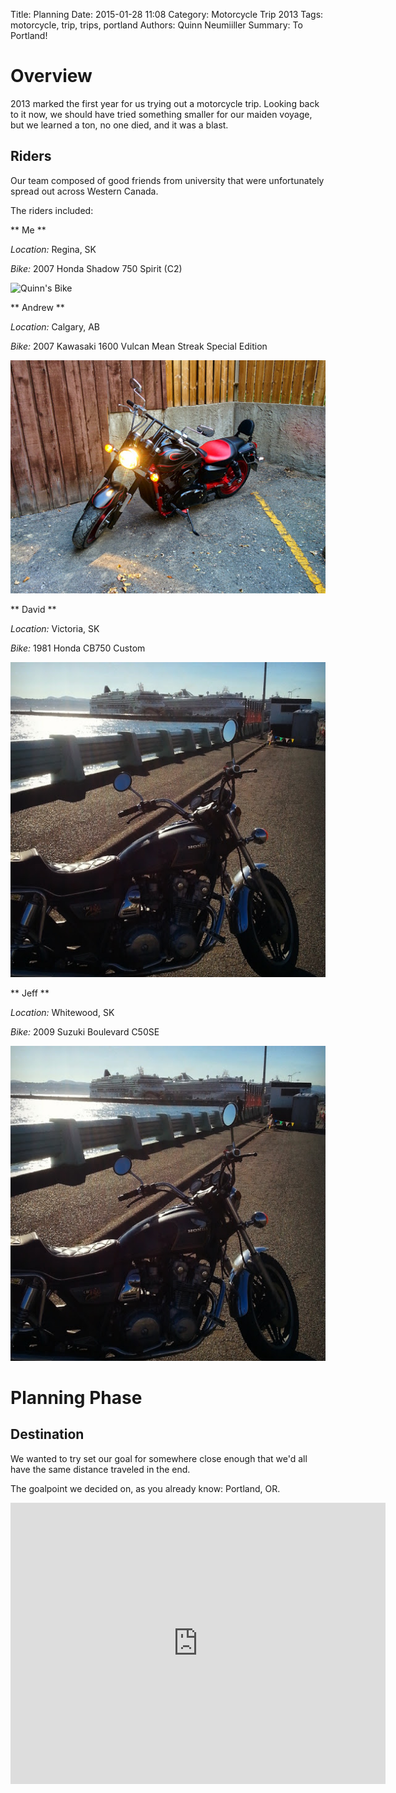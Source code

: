 Title: Planning
Date: 2015-01-28 11:08
Category: Motorcycle Trip 2013
Tags: motorcycle, trip, trips, portland
Authors: Quinn Neumiiller
Summary: To Portland!

# Overview

2013 marked the first year for us trying out a motorcycle trip.
Looking back to it now, we should have tried something smaller for our maiden voyage,
but we learned a ton, no one died, and it was a blast.

## Riders

Our team composed of good friends from university that were unfortunately spread
out across Western Canada.

The riders included:

** Me **

*Location:* Regina, SK

*Bike:* 2007 Honda Shadow 750 Spirit (C2)

![Quinn's Bike](images/Motorcycle%20Trip/2013/2007_Honda_Shadow_750_Spirit_C2.jpg)


** Andrew **

*Location:* Calgary, AB

*Bike:* 2007 Kawasaki 1600 Vulcan Mean Streak Special Edition

![Andrew's Bike](images/Motorcycle%20Trip/2013/2007_Kawasaki_1600_Vulcan_Mean_Streak_Special_Edition.jpg)

** David **

*Location:* Victoria, SK

*Bike:* 1981 Honda CB750 Custom

![David's Bike](images/Motorcycle%20Trip/2013/1981_Honda_CB750_Custom.jpg)


** Jeff **

*Location:* Whitewood, SK

*Bike:* 2009 Suzuki Boulevard C50SE

![Jeff's Bike](images/Motorcycle%20Trip/2013/1981_Honda_CB750_Custom.jpg)


# Planning Phase

## Destination

We wanted to try set our goal for somewhere close enough that we'd all have the
same distance traveled in the end.

The goalpoint we decided on, as you already know: Portland, OR.

<div>
<iframe src="https://www.google.com/maps/embed?pb=!1m29!1m12!1m3!1d5389086.687663001!2d-118.15035756359512!3d48.736246750261564!2m3!1f0!2f0!3f0!3m2!1i1024!2i768!4f13.1!4m14!1i1!3e0!4m5!1s0x5304f6bf47ed992b%3A0x5049e3295772690!2sSaskatoon%2C+SK!3m2!1d52.1332144!2d-106.6700458!4m5!1s0x54950b0b7da97427%3A0x1c36b9e6f6d18591!2sPortland%2C+OR%2C+USA!3m2!1d45.5230622!2d-122.67648159999999!5e0!3m2!1sen!2sca!4v1422465634140" width="600" height="450" frameborder="0" style="border:0">
</iframe>
</div>
